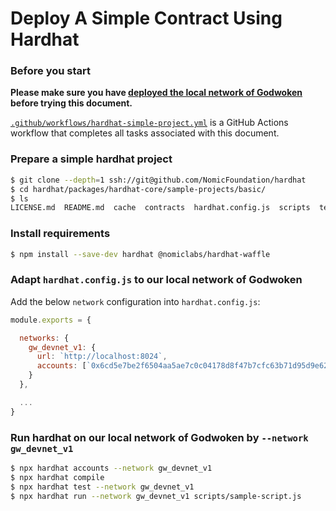 # Deploy A Simple Contract Using Hardhat

### Before you start

**Please make sure you have [deployed the local network of Godwoken](./kicker-start.md) before trying this document.**

[`.github/workflows/hardhat-simple-project.yml`](../.github/workflows/hardhat-simple-project.yml) is a GitHub Actions workflow that completes all tasks associated with this document.

### Prepare a simple hardhat project

```sh
$ git clone --depth=1 ssh://git@github.com/NomicFoundation/hardhat
$ cd hardhat/packages/hardhat-core/sample-projects/basic/
$ ls
LICENSE.md  README.md  cache  contracts  hardhat.config.js  scripts  test
```

### Install requirements

```sh
$ npm install --save-dev hardhat @nomiclabs/hardhat-waffle
```

### Adapt `hardhat.config.js` to our local network of Godwoken

Add the below `network` configuration into `hardhat.config.js`:

```js
module.exports = {

  networks: {
    gw_devnet_v1: {
      url: `http://localhost:8024`,
      accounts: [`0x6cd5e7be2f6504aa5ae7c0c04178d8f47b7cfc63b71d95d9e6282f5b090431bf`, `0xdd50cac37ec6dd12539a968c1a2cbedda75bd8724f7bcad486548eaabb87fc8b`],
    }
  },

  ...
}
```

### Run hardhat on our local network of Godwoken by `--network gw_devnet_v1`

```sh
$ npx hardhat accounts --network gw_devnet_v1
$ npx hardhat compile
$ npx hardhat test --network gw_devnet_v1
$ npx hardhat run --network gw_devnet_v1 scripts/sample-script.js
```

